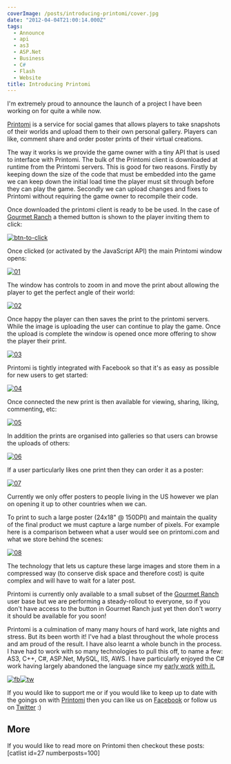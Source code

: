 ```yaml
---
coverImage: /posts/introducing-printomi/cover.jpg
date: "2012-04-04T21:00:14.000Z"
tags:
  - Announce
  - api
  - as3
  - ASP.Net
  - Business
  - C#
  - Flash
  - Website
title: Introducing Printomi
---
```


I'm extremely proud to announce the launch of a project I have been working on for quite a while now.

[Printomi](https://www.printomi.com/) is a service for social games that allows players to take snapshots of their worlds and upload them to their own personal gallery. Players can like, comment share and order poster prints of their virtual creations.

<!-- more -->

The way it works is we provide the game owner with a tiny API that is used to interface with Printomi. The bulk of the Printomi client is downloaded at runtime from the Printomi servers. This is good for two reasons. Firstly by keeping down the size of the code that must be embedded into the game we can keep down the initial load time the player must sit through before they can play the game. Secondly we can upload changes and fixes to Printomi without requiring the game owner to recompile their code.

Once downloaded the printomi client is ready to be be used. In the case of [Gourmet Ranch](https://apps.facebook.com/gourmetranch) a themed button is shown to the player inviting them to click:

[![](/wp-content/uploads/2012/04/btn-to-click.png "btn-to-click")](/wp-content/uploads/2012/04/btn-to-click.png)

Once clicked (or activated by the JavaScript API) the main Printomi window opens:

[![](/wp-content/uploads/2012/04/01.jpg "01")](/wp-content/uploads/2012/04/01.jpg)

The window has controls to zoom in and move the print about allowing the player to get the perfect angle of their world:

[![](/wp-content/uploads/2012/04/02.jpg "02")](/wp-content/uploads/2012/04/02.jpg)

Once happy the player can then saves the print to the printomi servers. While the image is uploading the user can continue to play the game. Once the upload is complete the window is opened once more offering to show the player their print.

[![](/wp-content/uploads/2012/04/03.jpg "03")](/wp-content/uploads/2012/04/03.jpg)

Printomi is tightly integrated with Facebook so that it's as easy as possible for new users to get started:

[![](/wp-content/uploads/2012/04/04.jpg "04")](/wp-content/uploads/2012/04/04.jpg)

Once connected the new print is then available for viewing, sharing, liking, commenting, etc:

[![](/wp-content/uploads/2012/04/05.jpg "05")](/wp-content/uploads/2012/04/05.jpg)

In addition the prints are organised into galleries so that users can browse the uploads of others:

[![](/wp-content/uploads/2012/04/06.jpg "06")](/wp-content/uploads/2012/04/06.jpg)

If a user particularly likes one print then they can order it as a poster:

[![](/wp-content/uploads/2012/04/07.jpg "07")](/wp-content/uploads/2012/04/07.jpg)

Currently we only offer posters to people living in the US however we plan on opening it up to other countries when we can.

To print to such a large poster (24x18" @ 150DPI) and maintain the quality of the final product we must capture a large number of pixels. For example here is a comparison between what a user would see on printomi.com and what we store behind the scenes:

[![](/wp-content/uploads/2012/04/08.jpg "08")](/wp-content/uploads/2012/04/08.jpg)

The technology that lets us capture these large images and store them in a compressed way (to conserve disk space and therefore cost) is quite complex and will have to wait for a later post.

Printomi is currently only available to a small subset of the [Gourmet Ranch](https://apps.facebook.com/gourmetranch) user base but we are performing a steady-rollout to everyone, so if you don't have access to the button in Gourmet Ranch just yet then don't worry it should be available for you soon!

Printomi is a culmination of many many hours of hard work, late nights and stress. But its been worth it! I've had a blast throughout the whole process and am proud of the result. I have also learnt a whole bunch in the process. I have had to work with so many technologies to pull this off, to name a few: AS3, C++, C#, ASP.Net, MySQL, IIS, AWS. I have particularly enjoyed the C# work having largely abandoned the language since my [early work](/posts/windows-7-taskbar-performance-monitor-v0-2/) [with it.](/posts/killer-space-penguins/)

[![](/wp-content/uploads/2012/04/fb1.jpg "fb")](https://www.facebook.com/printomi)[![](/wp-content/uploads/2012/04/tw.jpg "tw")](https://twitter.com/#!/printomi)

If you would like to support me or if you would like to keep up to date with the goings on with [Printomi](https://www.printomi.com/) then you can like us on [Facebook](https://www.facebook.com/printomi) or follow us on [Twitter](https://twitter.com/#!/printomi) :)

## More

If you would like to read more on Printomi then checkout these posts:
[catlist id=27 numberposts=100]

